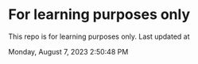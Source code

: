 # For learning purposes only
This repo is for learning purposes only.
Last updated at

Monday, August 7, 2023 2:50:48 PM

